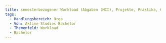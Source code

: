 ```yaml
---
title: semesterbezogener Workload (Abgaben (MCI), Projekte, Praktika, Credit-Bezug)
tags:
  - Handlungsbereich: Orga
  - Von: Aktive Studies Bachelor
  - Themenfeld: Workload
  - Bachelor
---
```

